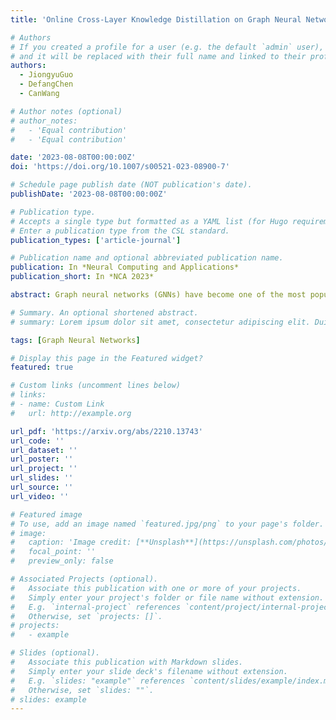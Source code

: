 ```yaml
---
title: 'Online Cross-Layer Knowledge Distillation on Graph Neural Networks with Deep Supervision'

# Authors
# If you created a profile for a user (e.g. the default `admin` user), write the username (folder name) here
# and it will be replaced with their full name and linked to their profile.
authors:
  - JiongyuGuo
  - DefangChen
  - CanWang

# Author notes (optional)
# author_notes:
#   - 'Equal contribution'
#   - 'Equal contribution'

date: '2023-08-08T00:00:00Z'
doi: 'https://doi.org/10.1007/s00521-023-08900-7'

# Schedule page publish date (NOT publication's date).
publishDate: '2023-08-08T00:00:00Z'

# Publication type.
# Accepts a single type but formatted as a YAML list (for Hugo requirements).
# Enter a publication type from the CSL standard.
publication_types: ['article-journal']

# Publication name and optional abbreviated publication name.
publication: In *Neural Computing and Applications*
publication_short: In *NCA 2023*

abstract: Graph neural networks (GNNs) have become one of the most popular research topics in both academia and industry communities for their strong ability in handling irregular graph data. However, large-scale datasets are posing great challenges for deploying GNNs in edge devices with limited resources and model compression techniques have drawn considerable research attention. Existing model compression techniques such as knowledge distillation mainly focus on convolutional neural networks. Only limited attempts have been made recently for distilling knowledge from GNNs in an offline manner. As the performance of the teacher model does not necessarily improve as the number of layers increases in GNNs, selecting an appropriate teacher model will require substantial efforts. To address these challenges, we propose a novel online knowledge distillation framework called Alignahead++ in this paper. Alignahead++ transfers structure and feature information in a student layer to the previous layer of another simultaneously trained student model in an alternating training procedure. Meanwhile, to avoid over-smoothing problem in GNNs, deep supervision is employed in Alignahead++ by adding an auxiliary classifier in each intermediate layer to prevent the collapse of the node feature embeddings. Experimental results on four datasets including PPI, Cora, PubMed and CiteSeer demonstrate that the student performance is consistently boosted in our collaborative training framework without the supervision of a pre-trained teacher model and its effectiveness can generally be improved by increasing the number of students.

# Summary. An optional shortened abstract.
# summary: Lorem ipsum dolor sit amet, consectetur adipiscing elit. Duis posuere tellus ac convallis placerat. Proin tincidunt magna sed ex sollicitudin condimentum.

tags: [Graph Neural Networks]

# Display this page in the Featured widget?
featured: true

# Custom links (uncomment lines below)
# links:
# - name: Custom Link
#   url: http://example.org

url_pdf: 'https://arxiv.org/abs/2210.13743'
url_code: ''
url_dataset: ''
url_poster: ''
url_project: ''
url_slides: ''
url_source: ''
url_video: ''

# Featured image
# To use, add an image named `featured.jpg/png` to your page's folder.
# image:
#   caption: 'Image credit: [**Unsplash**](https://unsplash.com/photos/pLCdAaMFLTE)'
#   focal_point: ''
#   preview_only: false

# Associated Projects (optional).
#   Associate this publication with one or more of your projects.
#   Simply enter your project's folder or file name without extension.
#   E.g. `internal-project` references `content/project/internal-project/index.md`.
#   Otherwise, set `projects: []`.
# projects:
#   - example

# Slides (optional).
#   Associate this publication with Markdown slides.
#   Simply enter your slide deck's filename without extension.
#   E.g. `slides: "example"` references `content/slides/example/index.md`.
#   Otherwise, set `slides: ""`.
# slides: example
---
```


<!-- {{% callout note %}}
Click the _Cite_ button above to demo the feature to enable visitors to import publication metadata into their reference management software.
{{% /callout %}}

{{% callout note %}}
Create your slides in Markdown - click the _Slides_ button to check out the example.
{{% /callout %}}

Add the publication's **full text** or **supplementary notes** here. You can use rich formatting such as including [code, math, and images](https://docs.hugoblox.com/content/writing-markdown-latex/). -->
